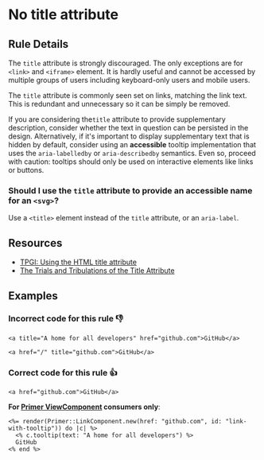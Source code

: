 # No title attribute

## Rule Details

The `title` attribute is strongly discouraged. The only exceptions are for `<link>` and `<iframe>` element. It is hardly useful and cannot be accessed by multiple groups of users including keyboard-only users and mobile users.

The `title` attribute is commonly seen set on links, matching the link text. This is redundant and unnecessary so it can be simply be removed.

If you are considering the`title` attribute to provide supplementary description, consider whether the text in question can be persisted in the design. Alternatively, if it's important to display supplementary text that is hidden by default, consider using an **accessible** tooltip implementation that uses the `aria-labelledby` or `aria-describedby` semantics. Even so, proceed with caution: tooltips should only be used on interactive elements like links or buttons.

### Should I use the `title` attribute to provide an accessible name for an `<svg>`?

Use a `<title>` element instead of the `title` attribute, or an `aria-label`.

## Resources

- [TPGI: Using the HTML title attribute ](https://www.tpgi.com/using-the-html-title-attribute/)
- [The Trials and Tribulations of the Title Attribute](https://www.24a11y.com/2017/the-trials-and-tribulations-of-the-title-attribute/)

## Examples
### **Incorrect** code for this rule 👎

```erb
<a title="A home for all developers" href="github.com">GitHub</a>
```

```erb
<a href="/" title="github.com">GitHub</a>
```

### **Correct** code for this rule  👍

```erb
<a href="github.com">GitHub</a>
```

**For [Primer ViewComponent](https://primer.style/view-components/) consumers only**:

```erb
<%= render(Primer::LinkComponent.new(href: "github.com", id: "link-with-tooltip")) do |c| %>
  <% c.tooltip(text: "A home for all developers") %>
  GitHub
<% end %>
```
